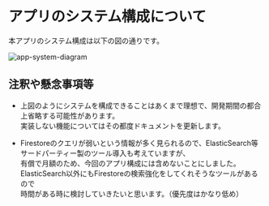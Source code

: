 # アプリのシステム構成について

本アプリのシステム構成は以下の図の通りです。

![app-system-diagram](https://user-images.githubusercontent.com/25321380/198879949-0a9b78b6-d43c-46b3-a736-bc3bd744bce8.png)

## 注釈や懸念事項等

- 上図のようにシステムを構成できることはあくまで理想で、開発期間の都合上省略する可能性があります。  
実装しない機能についてはその都度ドキュメントを更新します。

- Firestoreのクエリが弱いという情報が多く見られるので、ElasticSearch等サードパーティー製のツール導入も考えていますが、  
有償で月額のため、今回のアプリ構成には含めないことにしました。ElasticSearch以外にもFirestoreの検索強化をしてくれそうなツールがあるので  
時間がある時に検討していきたいと思います。（優先度はかなり低め）   